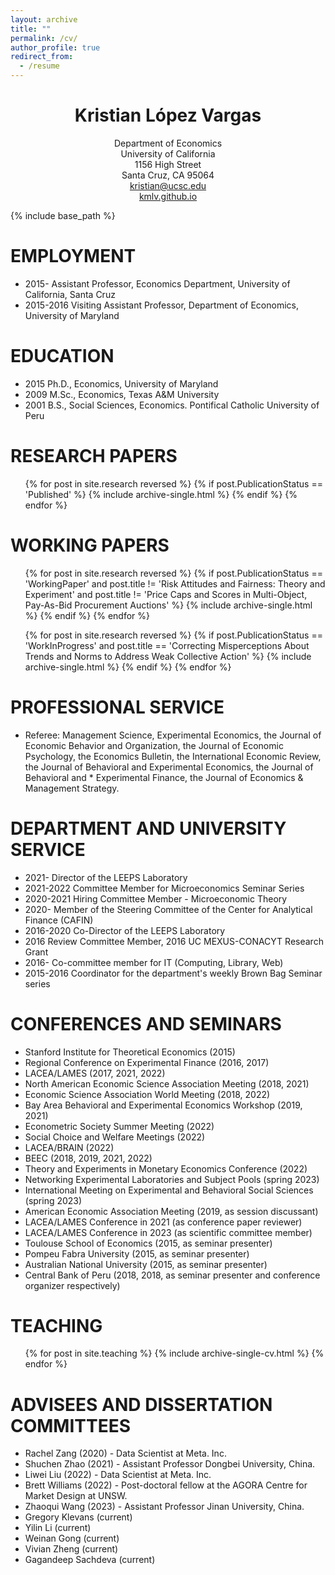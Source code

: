 ```yaml
---
layout: archive
title: ""
permalink: /cv/
author_profile: true
redirect_from:
  - /resume
---
```


<h1 align="center">Kristian López Vargas</h1>
<div align = "center">
Department of Economics<br>
University of California<br>
1156 High Street<br>
Santa Cruz, CA 95064<br>
<a href="mailto:kristian@ucsc.edu?Subject=From%20github%20page" target="_top">kristian@ucsc.edu</a> <br>
<a href="https://kmlv.github.io">kmlv.github.io</a> <br>
</div>

{% include base_path %}

EMPLOYMENT 
======

* 2015-		   Assistant Professor, Economics Department, University of California, Santa Cruz
* 2015-2016	Visiting Assistant Professor, Department of Economics, University of Maryland


EDUCATION
======
* 2015        Ph.D., Economics,  University of Maryland 
* 2009		   M.Sc., Economics, Texas A&M University
* 2001		   B.S., Social Sciences, Economics. Pontifical Catholic University of Peru


RESEARCH PAPERS 
======
<ul>
{% for post in site.research reversed %}
  {% if post.PublicationStatus == 'Published' %}
     {% include archive-single.html %}
  {% endif %}
{% endfor %}
</ul>

<!--
* Arrieta Vidal, J., Florián Hoyle, D., López Vargas, K. & Morales Vázquez, V. (2022). "Policies for transactional de-dollarization: A laboratory study." Journal of Economic Behavior & Organization, 200, 31-54. doi.org/10.1016/j.jebo.2022.05.012

* López Vargas, K., Runge, J. & Zhang, R. (2022). "Algorithmic Assortative Matching on a Digital Social Medium." Information Systems Research, 33(4), 1138-1156. doi.org/10.1287/isre.2022.1135

* Cramton, P., Hellerstein, D., Higgins, N., Iovanna, R., López Vargas, K. & Wallander, S. (2021). "Improving the Cost-Effectiveness of the Conservation Reserve Program: A Laboratory Study." Journal of Environmental Economics and Management, 108, 102439. doi.org/10.1016/j.jeem.2021.102439

* Aldrich, E., Demirci, H. A. & López Vargas, K. (2020). "An oTree-based Flexible Architecture for Financial Market Experiments." Journal of Behavioral and Experimental Finance, 25, 100205. doi.org/10.1016/j.jbef.2019.03.007

* Aldrich, E. & López Vargas, K. (2020). "Experiments in High-Frequency Trading: Comparing Two Market Institutions." Experimental Economics, 23, 322–352. doi.org/10.1007/s10683-019-09605-2

* Jaramillo, M. & López Vargas, K. (2019). "Interpersonal Comparisons and Risk Attitudes: An Artefactual Field Experiment." Economics Letters, 179, 16-18. https://doi.org/10.1016/j.econlet.2019.03.011

* Filiz-Ozbay, E., López Vargas, K. & Ozbay, E. Y. (2015). "Multi-Object Auctions with Resale: Theory and Experiment." Games and Economic Behavior, 89, 1-16. https://doi.org/10.1016/j.geb.2014.10.0081
-->

WORKING PAPERS
======
<ul>
{% for post in site.research reversed %}
  {% if post.PublicationStatus == 'WorkingPaper' and post.title != 'Risk Attitudes and Fairness: Theory and Experiment' and post.title != 'Price Caps and Scores in Multi-Object, Pay-As-Bid Procurement Auctions' %}
    {% include archive-single.html %}
  {% endif %}
{% endfor %}
</ul>
<ul>
{% for post in site.research reversed %}
  {% if post.PublicationStatus == 'WorkInProgress' and post.title == 'Correcting Misperceptions About Trends and Norms to Address Weak Collective Action' %}
    {% include archive-single.html %}
  {% endif %}
{% endfor %}
</ul>

<!--
* Feldman, P. & López Vargas, K. (2023). "Disentangling Risk Attitudes and Other-Regarding Preferences: Theory and Experiment." Working Paper.

* López Vargas, K., Medina, S. & Moromizato, G. (2023) “Separation of Powers and Electoral Rules: A Laboratory Study of Presidential Democracies.” Working Paper.

* Fuhrmann-Riebel, H., D’Exelle, B., López Vargas, K., Tonke, S. & Verschoor, A. (2022). "Correcting Misperceptions About Trends and Norms to Address Weak Collective Action." Working Paper. 

* López Vargas, K., Parodi, S., Ramirez, I. & Villa-Paro, P. (2022). "Messenger and Spillover Effects on Infant Immunization: A Field Experiment." Working Paper. 

* López Vargas, K., Williams, B. & Zhao, S. (2022). "Efficiency in Queuing Under Decentralized Mechanisms." Working Paper. 

* Grosskopf, B. & López Vargas, K. (2014). "On the Demand for Expressing Emotions." Working Paper.
-->

PROFESSIONAL SERVICE
======
* Referee: Management Science, Experimental Economics, the Journal of Economic Behavior and Organization, the Journal of Economic Psychology, the Economics Bulletin, the International Economic Review, the Journal of Behavioral and Experimental Economics, the Journal of Behavioral and * Experimental Finance, the Journal of Economics & Management Strategy.

DEPARTMENT AND UNIVERSITY SERVICE 
======
* 2021-		Director of the LEEPS Laboratory
* 2021-2022	Committee Member for Microeconomics Seminar Series 
* 2020-2021	Hiring Committee Member - Microeconomic Theory
* 2020-		Member of the Steering Committee of the Center for Analytical Finance (CAFIN)
* 2016-2020	Co-Director of the LEEPS Laboratory
* 2016		Review Committee Member, 2016 UC MEXUS-CONACYT Research Grant
* 2016-		Co-committee member for IT (Computing, Library, Web)
* 2015-2016	Coordinator for the department's weekly Brown Bag Seminar series


CONFERENCES AND SEMINARS 
======
* Stanford Institute for Theoretical Economics (2015)
* Regional Conference on Experimental Finance (2016, 2017)
* LACEA/LAMES (2017, 2021, 2022)
* North American Economic Science Association Meeting (2018, 2021)
* Economic Science Association World Meeting (2018, 2022)
* Bay Area Behavioral and Experimental Economics Workshop (2019, 2021)
* Econometric Society Summer Meeting (2022)
* Social Choice and Welfare Meetings (2022)
* LACEA/BRAIN (2022)
* BEEC (2018, 2019, 2021, 2022)
* Theory and Experiments in Monetary Economics Conference (2022)
* Networking Experimental Laboratories and Subject Pools (spring 2023)
* International Meeting on Experimental and Behavioral Social Sciences (spring 2023)
* American Economic Association Meeting (2019, as session discussant)
* LACEA/LAMES Conference in 2021 (as conference paper reviewer)
* LACEA/LAMES Conference in 2023 (as scientific committee member)
* Toulouse School of Economics (2015, as seminar presenter)
* Pompeu Fabra University (2015, as seminar presenter)
* Australian National University (2015, as seminar presenter)
* Central Bank of Peru (2018, 2018, as seminar presenter and conference organizer respectively)

TEACHING 
======
<ul>{% for post in site.teaching %}
    {% include archive-single-cv.html %}
  {% endfor %}</ul>
<!--* 2020-		Advanced Microeconomics Theory  (UCSC ECON 204B) – Ph.D.  
* 2018-		Dissertation and Thesis Research (UCSC ECON 297A, 298, 299B) – Ph.D.  
* 2015-		Intermediate Microeconomics (UCSC ECON 100A) – Undergrad
* 2015-	 	Individual and Field Studies (UCSC ECON 193, 193F, 199, 199F) – Undergrad
* 2015-		Advanced Applied Microeconomics (UCSC ECON 270) – Ph.D.           
* 2015-		Behavioral, Experimental, and Theoretical Economics Workshop (UCSC ECON 276) – Ph.D.  -->

ADVISEES AND DISSERTATION COMMITTEES 
======
* Rachel Zang (2020) - Data Scientist at Meta. Inc.
* Shuchen Zhao (2021) - Assistant Professor Dongbei University, China.
* Liwei Liu (2022) - Data Scientist at Meta. Inc.
* Brett Williams (2022) - Post-doctoral fellow at the AGORA Centre for Market Design at UNSW.
* Zhaoqui Wang (2023) - Assistant Professor Jinan University, China.
* Gregory Klevans (current)
* Yilin Li (current)
* Weinan Gong (current)
* Vivian Zheng (current)
* Gagandeep Sachdeva (current)
